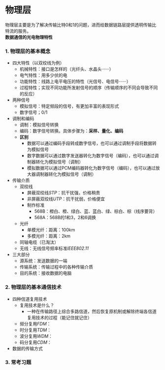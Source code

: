 # 物理层
物理层主要是为了解决传输比特0和1的问题，进而给数据链路层提供透明传输比特流的服务。  
**数据通信的光电物理特性**

### 1. 物理层的基本概念
- 四大特性（以双绞线为例）
  - 机械特性：接口是怎样的（光纤头、水晶头······）
  - 电气特性：用多少伏的电
  - 功能特性：线路上电平电压的特性（光信号、电信号······）
  - 过程特性；实现不同功能所发射信号的顺序（传输顺序的不同会导致不同的反应）
- 两种信号
  - 模拟信号：特定频段的信号，有更加丰富的表现形式
  - 数字信号；0/1
- 调制和编码
  - 调制：模拟信号转换
  - 编码：数字信号转换。具体步骤为：**采样、量化、编码**
  - **区别**
    - 数据可以通过编码手段转成数字信号，也可以通过调制手段将数据转为模拟信号
    - 数字数据可以通过数字发送器转化为数字信号（编码），也可以通过调制器转化为模拟信号（调制）
    - 模拟数据可以通过PCM编码器转化为数字信号（编码），也可以通过放大器调制器转化为模拟信号（调制）
- 传输介质
  - 双绞线
    - 屏蔽双绞线*STP*：抗干扰强，价格稍贵
    - 非屏蔽双绞线*UTP*：抗干扰弱，价格便宜
    - 制作标准
      - 568B：橙白、橙、绿白、蓝、蓝白、绿、棕白、棕（线序要背）
      - 568A：568B的1和3，2和6调换
  - 光纤
    - 单模光纤：距离：100km
    - 多模光纤：距离：2km
  - 同轴电缆（已淘汰）
  - 无线：无线信号频率标准*IEEE802.11*
- 三大部分
  - 源系统：发送数据的一端
  - 传输系统：传输过程中的各种传输介质
  - 目的系统：接收数据的电脑

### 2. 物理层的基本通信技术
- 四种信道复用技术
  - 复用技术是什么？
    - 一种在传输路径上综合多路信道，然后恢复原机制或解除终端各信道复用技术的过程（能记住就记住）
  - 频分复用*FDM*：
  - 时分复用*TDM*：
  - 波分复用*WDM*：
  - 码分复用*CDM*：
- 数据的传输方式

### 3. 常考习题
